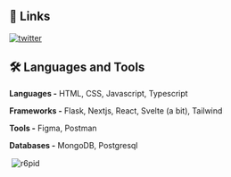 ## 👋 Links
[![twitter](https://img.shields.io/badge/twitter-1DA1F2?style=for-the-badge&logo=twitter&logoColor=white)](https://twitter.com/orielmn)
## 🛠 Languages and Tools
**Languages -** HTML, CSS, Javascript, Typescript

**Frameworks -** Flask, Nextjs, React, Svelte (a bit), Tailwind

**Tools -** Figma, Postman

**Databases -** MongoDB, Postgresql

<p>&nbsp;<img align="center" src="https://github-readme-stats.vercel.app/api?username=r6pid&show_icons=true&theme=dark&title_color=ffffff&text_color=ffffff&locale=en" alt="r6pid" /></p>

